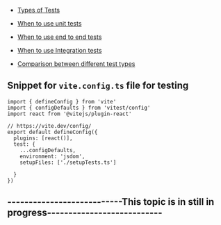 - [Types of Tests](Frontend/React/PracticeProjects/SimpleTODO/src/Username.tsx)

- [When to use unit tests](https://youtu.be/4-_0aTlkqK0?si=ET1cwEEnYkc6Yg-V&t=227)

- [When to use end to end tests](https://youtu.be/4-_0aTlkqK0?si=n5trUfQ-dRGLpvzW&t=387)

- [When to use Integration tests](https://youtu.be/4-_0aTlkqK0?si=lvZsw1tYgSTPI1Mg&t=497)

- [Comparison between different test types](https://youtu.be/4-_0aTlkqK0?si=E6DZs9UQ6XM4dG2N&t=167)


## Snippet for `vite.config.ts` file for testing 
```tsx
import { defineConfig } from 'vite'
import { configDefaults } from 'vitest/config'
import react from '@vitejs/plugin-react'

// https://vite.dev/config/
export default defineConfig({
  plugins: [react()],
  test: {
    ...configDefaults,
    environment: 'jsdom',
    setupFiles: ['./setupTests.ts']
  
  }
})
```

##  ---------------------------This topic is in still in progress---------------------------